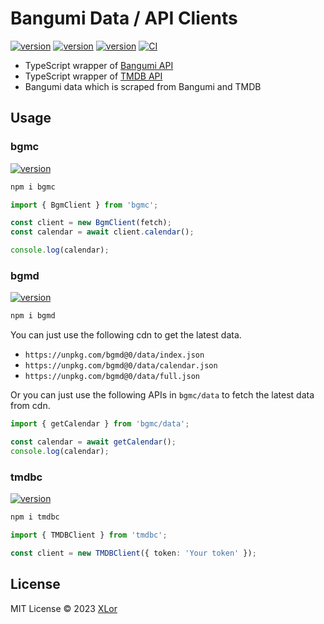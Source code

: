 # Bangumi Data / API Clients

[![version](https://img.shields.io/npm/v/bgmc?label=bgmc)](https://www.npmjs.com/package/bgmc)
[![version](https://img.shields.io/npm/v/bgmd?label=bgmd)](https://www.npmjs.com/package/bgmd)
[![version](https://img.shields.io/npm/v/tmdbc?label=tmdbc)](https://www.npmjs.com/package/tmdbc)
[![CI](https://github.com/yjl9903/bgmc/actions/workflows/ci.yml/badge.svg)](https://github.com/yjl9903/bgmc/actions/workflows/ci.yml)

- TypeScript wrapper of [Bangumi API](https://bangumi.github.io/api/)
- TypeScript wrapper of [TMDB API](https://developer.themoviedb.org/docs/getting-started)
- Bangumi data which is scraped from Bangumi and TMDB

## Usage

### bgmc

[![version](https://img.shields.io/npm/v/bgmc?label=bgmc)](https://www.npmjs.com/package/bgmc)

```bash
npm i bgmc
```

```ts
import { BgmClient } from 'bgmc';

const client = new BgmClient(fetch);
const calendar = await client.calendar();

console.log(calendar);
```

### bgmd

[![version](https://img.shields.io/npm/v/bgmd?label=bgmd)](https://www.npmjs.com/package/bgmd)

```bash
npm i bgmd
```

You can just use the following cdn to get the latest data.

- `https://unpkg.com/bgmd@0/data/index.json`
- `https://unpkg.com/bgmd@0/data/calendar.json`
- `https://unpkg.com/bgmd@0/data/full.json`

Or you can just use the following APIs in `bgmc/data` to fetch the latest data from cdn.

```ts
import { getCalendar } from 'bgmc/data';

const calendar = await getCalendar();
console.log(calendar);
```

### tmdbc

[![version](https://img.shields.io/npm/v/tmdbc?label=tmdbc)](https://www.npmjs.com/package/tmdbc)

```bash
npm i tmdbc
```

```ts
import { TMDBClient } from 'tmdbc';

const client = new TMDBClient({ token: 'Your token' });
```

## License

MIT License © 2023 [XLor](https://github.com/yjl9903)
